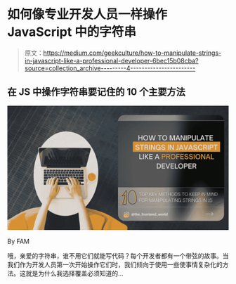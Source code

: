 # 如何像专业开发人员一样操作 JavaScript 中的字符串

> 原文：<https://medium.com/geekculture/how-to-manipulate-strings-in-javascript-like-a-professional-developer-6bec15b08cba?source=collection_archive---------4----------------------->

## 在 JS 中操作字符串要记住的 10 个主要方法

![](img/181cb2274640c1aad0e0d776e16962ee.png)

By FAM

哦，亲爱的字符串，谁不用它们就能写代码？每个开发者都有一个带弦的故事。当我们作为开发人员第一次开始操作它们时，我们倾向于使用一些使事情复杂化的方法。这就是为什么我选择覆盖必须知道的…